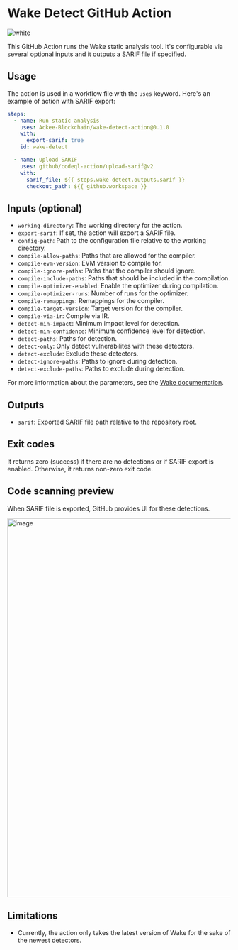 # Wake Detect GitHub Action

![white](https://github.com/Ackee-Blockchain/wake-detect-action/assets/56036748/ec488c85-2f7f-4433-ae58-3d50698a47de)


This GitHub Action runs the Wake static analysis tool. It's configurable via several optional inputs and it outputs a SARIF file if specified.

## Usage

The action is used in a workflow file with the `uses` keyword. Here's an example of action with SARIF export:

```yaml
steps:
  - name: Run static analysis
    uses: Ackee-Blockchain/wake-detect-action@0.1.0
    with:
      export-sarif: true
    id: wake-detect

  - name: Upload SARIF
    uses: github/codeql-action/upload-sarif@v2
    with:
      sarif_file: ${{ steps.wake-detect.outputs.sarif }}
      checkout_path: ${{ github.workspace }}
```

## Inputs (optional)

- `working-directory`: The working directory for the action.
- `export-sarif`: If set, the action will export a SARIF file.
- `config-path`: Path to the configuration file relative to the working directory.
- `compile-allow-paths`: Paths that are allowed for the compiler.
- `compile-evm-version`: EVM version to compile for.
- `compile-ignore-paths`: Paths that the compiler should ignore.
- `compile-include-paths`: Paths that should be included in the compilation.
- `compile-optimizer-enabled`: Enable the optimizer during compilation.
- `compile-optimizer-runs`: Number of runs for the optimizer.
- `compile-remappings`: Remappings for the compiler.
- `compile-target-version`: Target version for the compiler.
- `compile-via-ir`: Compile via IR.
- `detect-min-impact`: Minimum impact level for detection.
- `detect-min-confidence`: Minimum confidence level for detection.
- `detect-paths`: Paths for detection.
- `detect-only`: Only detect vulnerabilites with these detectors.
- `detect-exclude`: Exclude these detectors.
- `detect-ignore-paths`: Paths to ignore during detection.
- `detect-exclude-paths`: Paths to exclude during detection.

For more information about the parameters, see the [Wake documentation](https://ackeeblockchain.com/wake/docs/latest/).

## Outputs

- `sarif`: Exported SARIF file path relative to the repository root.

## Exit codes

It returns zero (success) if there are no detections or if SARIF export is enabled. Otherwise, it returns non-zero exit code.

## Code scanning preview

When SARIF file is exported, GitHub provides UI for these detections.

<img width="854" alt="image" src="https://github.com/Ackee-Blockchain/wake-detect-action/assets/56036748/7d418569-604e-4746-90f3-b58e909c705b">

## Limitations

- Currently, the action only takes the latest version of Wake for the sake of the newest detectors.
